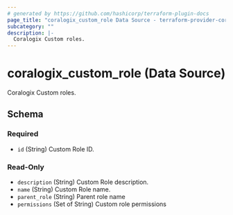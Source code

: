 ```yaml
---
# generated by https://github.com/hashicorp/terraform-plugin-docs
page_title: "coralogix_custom_role Data Source - terraform-provider-coralogix"
subcategory: ""
description: |-
  Coralogix Custom roles.
---
```


# coralogix_custom_role (Data Source)

Coralogix Custom roles.



<!-- schema generated by tfplugindocs -->
## Schema

### Required

- `id` (String) Custom Role ID.

### Read-Only

- `description` (String) Custom Role description.
- `name` (String) Custom Role name.
- `parent_role` (String) Parent role name
- `permissions` (Set of String) Custom role permissions

